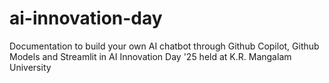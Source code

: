# ai-innovation-day
Documentation to build your own AI chatbot through Github Copilot, Github Models and Streamlit in AI Innovation Day '25 held at K.R. Mangalam University
